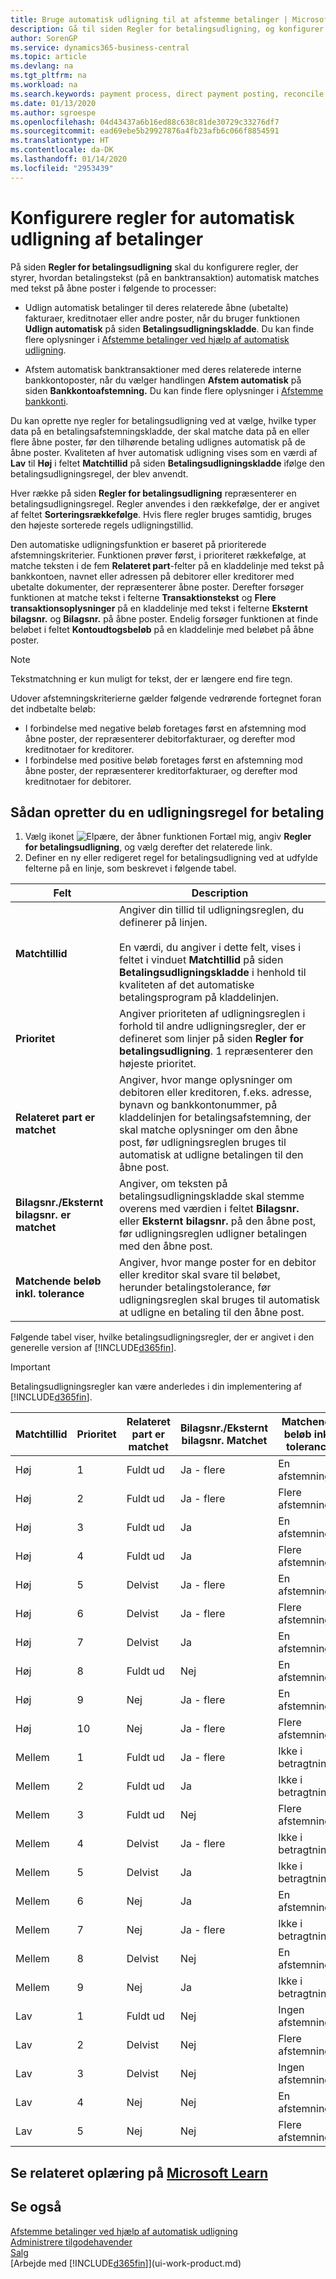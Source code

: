 ```yaml
---
title: Bruge automatisk udligning til at afstemme betalinger | Microsoft Docs
description: Gå til siden Regler for betalingsudligning, og konfigurer regler til at styre, hvordan betalinger/banktransaktioner skal udlignes automatisk til deres relaterede åbne poster, når du bruger funktionen Udlign automatisk på siden Betalingsudligningskladde.
author: SorenGP
ms.service: dynamics365-business-central
ms.topic: article
ms.devlang: na
ms.tgt_pltfrm: na
ms.workload: na
ms.search.keywords: payment process, direct payment posting, reconcile payment, expenses, cash receipts
ms.date: 01/13/2020
ms.author: sgroespe
ms.openlocfilehash: 04d43437a6b16ed88c638c81de30729c33276df7
ms.sourcegitcommit: ead69ebe5b29927876a4fb23afb6c066f8854591
ms.translationtype: HT
ms.contentlocale: da-DK
ms.lasthandoff: 01/14/2020
ms.locfileid: "2953439"
---
```

# <a name="set-up-rules-for-automatic-application-of-payments"></a>Konfigurere regler for automatisk udligning af betalinger
På siden **Regler for betalingsudligning** skal du konfigurere regler, der styrer, hvordan betalingstekst (på en banktransaktion) automatisk matches med tekst på åbne poster i følgende to processer:
- Udlign automatisk betalinger til deres relaterede åbne (ubetalte) fakturaer, kreditnotaer eller andre poster, når du bruger funktionen **Udlign automatisk** på siden **Betalingsudligningskladde**. Du kan finde flere oplysninger i [Afstemme betalinger ved hjælp af automatisk udligning](receivables-how-reconcile-payments-auto-application.md).

- Afstem automatisk banktransaktioner med deres relaterede interne bankkontoposter, når du vælger handlingen **Afstem automatisk** på siden **Bankkontoafstemning.** Du kan finde flere oplysninger i [Afstemme bankkonti](bank-how-reconcile-bank-accounts-separately.md).

Du kan oprette nye regler for betalingsudligning ved at vælge, hvilke typer data på en betalingsafstemningskladde, der skal matche data på en eller flere åbne poster, før den tilhørende betaling udlignes automatisk på de åbne poster. Kvaliteten af hver automatisk udligning vises som en værdi af **Lav** til **Høj** i feltet **Matchtillid** på siden **Betalingsudligningskladde** ifølge den betalingsudligningsregel, der blev anvendt.

Hver række på siden **Regler for betalingsudligning** repræsenterer en betalingsudligningsregel. Regler anvendes i den rækkefølge, der er angivet af feltet **Sorteringsrækkefølge**. Hvis flere regler bruges samtidig, bruges den højeste sorterede regels udligningstillid.

Den automatiske udligningsfunktion er baseret på prioriterede afstemningskriterier. Funktionen prøver først, i prioriteret rækkefølge, at matche teksten i de fem **Relateret part**-felter på en kladdelinje med tekst på bankkontoen, navnet eller adressen på debitorer eller kreditorer med ubetalte dokumenter, der repræsenterer åbne poster. Derefter forsøger funktionen at matche tekst i felterne **Transaktionstekst** og **Flere transaktionsoplysninger** på en kladdelinje med tekst i felterne **Eksternt bilagsnr.** og **Bilagsnr.** på åbne poster. Endelig forsøger funktionen at finde beløbet i feltet **Kontoudtogsbeløb** på en kladdelinje med beløbet på åbne poster.

> [!NOTE]
> Tekstmatchning er kun muligt for tekst, der er længere end fire tegn.

Udover afstemningskriterierne gælder følgende vedrørende fortegnet foran det indbetalte beløb:

- I forbindelse med negative beløb foretages først en afstemning mod åbne poster, der repræsenterer debitorfakturaer, og derefter mod kreditnotaer for kreditorer.
- I forbindelse med positive beløb foretages først en afstemning mod åbne poster, der repræsenterer kreditorfakturaer, og derefter mod kreditnotaer for debitorer.

## <a name="to-set-up-a-payment-application-rule"></a>Sådan opretter du en udligningsregel for betaling
1. Vælg ikonet ![Elpære, der åbner funktionen Fortæl mig](media/ui-search/search_small.png "Fortæl mig, hvad du vil foretage dig"), angiv **Regler for betalingsudligning**, og vælg derefter det relaterede link.
2. Definer en ny eller redigeret regel for betalingsudligning ved at udfylde felterne på en linje, som beskrevet i følgende tabel.

|Felt|Description|
|-|-|
|**Matchtillid**|Angiver din tillid til udligningsreglen, du definerer på linjen. <br /></br>En værdi, du angiver i dette felt, vises i feltet i vinduet **Matchtillid** på siden **Betalingsudligningskladde** i henhold til kvaliteten af det automatiske betalingsprogram på kladdelinjen.|
|**Prioritet**|Angiver prioriteten af udligningsreglen i forhold til andre udligningsregler, der er defineret som linjer på siden **Regler for betalingsudligning**. 1 repræsenterer den højeste prioritet.|
|**Relateret part er matchet**|Angiver, hvor mange oplysninger om debitoren eller kreditoren, f.eks. adresse, bynavn og bankkontonummer, på kladdelinjen for betalingsafstemning, der skal matche oplysninger om den åbne post, før udligningsreglen bruges til automatisk at udligne betalingen til den åbne post.|
|**Bilagsnr./Eksternt bilagsnr. er matchet**|Angiver, om teksten på betalingsudligningskladde skal stemme overens med værdien i feltet **Bilagsnr.** eller **Eksternt bilagsnr.** på den åbne post, før udligningsreglen udligner betalingen med den åbne post.|
|**Matchende beløb inkl. tolerance**|Angiver, hvor mange poster for en debitor eller kreditor skal svare til beløbet, herunder betalingstolerance, før udligningsreglen skal bruges til automatisk at udligne en betaling til den åbne post.|

Følgende tabel viser, hvilke betalingsudligningsregler, der er angivet i den generelle version af [!INCLUDE[d365fin](includes/d365fin_md.md)].

> [!Important]
> Betalingsudligningsregler kan være anderledes i din implementering af [!INCLUDE[d365fin](includes/d365fin_md.md)].

| Matchtillid | Prioritet | Relateret part er matchet | Bilagsnr./Eksternt bilagsnr. Matchet | Matchende beløb inkl. tolerance |
|------------------|----------|-----------------------|--------------------------------|--------------------------------|
| Høj             | 1        | Fuldt ud                 | Ja - flere                 | En afstemning                      |
| Høj             | 2        | Fuldt ud                 | Ja - flere                 | Flere afstemninger               |
| Høj             | 3        | Fuldt ud                 | Ja                            | En afstemning                      |
| Høj             | 4        | Fuldt ud                 | Ja                            | Flere afstemninger               |
| Høj             | 5        | Delvist             | Ja - flere                 | En afstemning                      |
| Høj             | 6        | Delvist             | Ja - flere                 | Flere afstemninger               |
| Høj             | 7        | Delvist             | Ja                            | En afstemning                      |
| Høj             | 8        | Fuldt ud                 | Nej                             | En afstemning                      |
| Høj             | 9        | Nej                    | Ja - flere                 | En afstemning                      |
| Høj             | 10       | Nej                    | Ja - flere                 | Flere afstemninger               |
| Mellem           | 1        | Fuldt ud                 | Ja - flere                 | Ikke i betragtning                 |
| Mellem           | 2        | Fuldt ud                 | Ja                            | Ikke i betragtning                 |
| Mellem           | 3        | Fuldt ud                 | Nej                             | Flere afstemninger               |
| Mellem           | 4        | Delvist             | Ja - flere                 | Ikke i betragtning                 |
| Mellem           | 5        | Delvist             | Ja                            | Ikke i betragtning                 |
| Mellem           | 6        | Nej                    | Ja                            | En afstemning                      |
| Mellem           | 7        | Nej                    | Ja - flere                   | Ikke i betragtning                 |
| Mellem           | 8        | Delvist             | Nej                             | En afstemning                      |
| Mellem           | 9        | Nej                    | Ja                            | Ikke i betragtning                 |
| Lav              | 1        | Fuldt ud                 | Nej                             | Ingen afstemninger                     |
| Lav              | 2        | Delvist             | Nej                             | Flere afstemninger               |
| Lav              | 3        | Delvist             | Nej                             | Ingen afstemninger                     |
| Lav              | 4        | Nej                    | Nej                             | En afstemning                      |
| Lav              | 5        | Nej                    | Nej                             | Flere afstemninger               |

## <a name="see-related-training-at-microsoft-learnlearnmodulesreconciliation-journals-dynamics-365-business-centralindex"></a>Se relateret oplæring på [Microsoft Learn](/learn/modules/reconciliation-journals-dynamics-365-business-central/index)

## <a name="see-also"></a>Se også
[Afstemme betalinger ved hjælp af automatisk udligning](receivables-how-reconcile-payments-auto-application.md)  
[Administrere tilgodehavender](receivables-manage-receivables.md)  
[Salg](sales-manage-sales.md)  
[Arbejde med [!INCLUDE[d365fin](includes/d365fin_md.md)]](ui-work-product.md)
